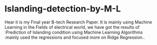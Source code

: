 # Islanding-detection-by-M-L
Hear it is my Final year B-tech Research Paper.
It is mainly using Machine Learning in the Fields of electrical world, we have got the results of :Prediction of Islanding condition using Machine Learning Algorithms :mainly used the regressions and focused more on Ridge Regression..
